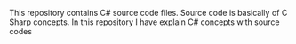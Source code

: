 This repository contains C# source code files. Source code is basically of C Sharp concepts. In this repository I have explain C# concepts with source codes
